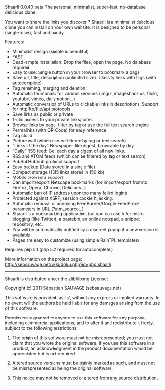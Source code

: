Shaarli 0.0.40 beta
The personal, minimalist, super-fast, no-database delicious clone.

You want to share the links you discover ? Shaarli is a minimalist delicious clone you can install on your own website.
It is designed to be personal (single-user), fast and handy. 


Features:

 * Minimalist design (simple is beautiful)
 * FAST
 * Dead-simple installation: Drop the files, open the page. No database required.
 * Easy to use: Single button in your browser to bookmark a page
 * Save url, title, description (unlimited size). Classify links with tags (with autocomplete)
 * Tag renaming, merging and deletion.
 * Automatic thumbnails for various services (imgur, imageshack.us, flickr, youtube, vimeo, dailymotion…)
 * Automatic conversion of URLs to clickable links in descriptions. Support for http/ftp/file/apt protocols.
 * Save links as public or private
 * 1-clic access to your private links/notes
 * Browse links by page, filter by tag or use the full text search engine
 * Permalinks (with QR-Code) for easy reference
 * Tag cloud
 * Picture wall (which can be filtered by tag or text search)
 * “Links of the day” Newspaper-like digest, browsable by day.
 * “Daily” RSS feed: Get each day a digest of all new links.
 * RSS and ATOM feeds (which can be filtered by tag or text search)
 * PubSubHubbub protocol support
 * Easy backup (Data stored in a single file)
 * Compact storage (1315 links stored in 150 kb)
 * Mobile browsers support
 * Can import/export Netscape bookmarks (for import/export from/to Firefox, Opera, Chrome, Delicious…)
 * Automatic ban of IP address upon too many failed logins
 * Protected against XSRF, session cookie hijacking.
 * Automatic removal of annoying FeedBurner/Google FeedProxy parameters in URL (?utm_source…)
 * Shaarli is a bookmarking application, but you can use it for micro-blogging (like Twitter), a pastebin, an online notepad, a snippet repository, etc.
 * You will be automatically notified by a discreet popup if a new version is available
 * Pages are easy to customize (using simple RainTPL templates)


Requires php 5.1 (php 5.2 required for autocomplete.)

More information on the project page:
http://sebsauvage.net/wiki/doku.php?id=php:shaarli

------------------------------------------------------------------------------

Shaarli is distributed under the zlib/libpng License:

Copyright (c) 2011 Sébastien SAUVAGE (sebsauvage.net)

This software is provided 'as-is', without any express or implied warranty.
In no event will the authors be held liable for any damages arising from
the use of this software.

Permission is granted to anyone to use this software for any purpose,
including commercial applications, and to alter it and redistribute it 
freely, subject to the following restrictions:

  1. The origin of this software must not be misrepresented; you must not 
     claim that you wrote the original software. If you use this software
     in a product, an acknowledgment in the product documentation would
     be appreciated but is not required.

  2. Altered source versions must be plainly marked as such, and must
     not be misrepresented as being the original software.

  3. This notice may not be removed or altered from any source distribution.

------------------------------------------------------------------------------
